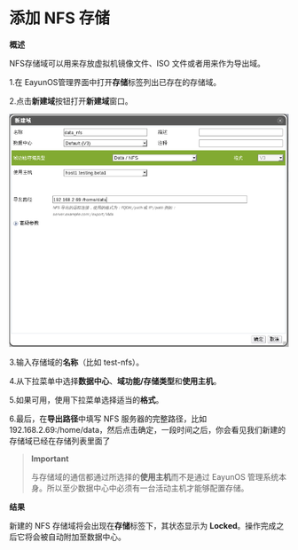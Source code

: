 # 添加 NFS 存储

**概述**

NFS存储域可以用来存放虚拟机镜像文件、ISO 文件或者用来作为导出域。

1.在 EayunOS管理界面中打开**存储**标签列出已存在的存储域。

2.点击**新建域**按钮打开**新建域**窗口。

![添加 NFS 存储](../images/storage-add-nfs.png)

3.输入存储域的**名称**（比如 test-nfs）。

4.从下拉菜单中选择**数据中心**、**域功能/存储类型**和**使用主机**。

5.如果可用，使用下拉菜单选择适当的**格式**。

6.最后，在**导出路径**中填写 NFS 服务器的完整路径，比如
192.168.2.69:/home/data，然后点击确定，一段时间之后，你会看见我们新建的存储域已经在存储列表里面了

> **Important**
>
> 与存储域的通信都通过所选择的**使用主机**而不是通过 EayunOS
> 管理系统本身。所以至少数据中心中必须有一台活动主机才能够配置存储。

**结果**

新建的 NFS 存储域将会出现在**存储**标签下，其状态显示为
**Locked**。操作完成之后它将会被自动附加至数据中心。


